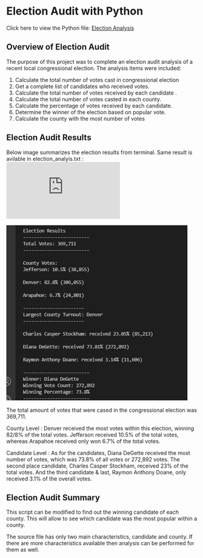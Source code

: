 # Election Audit with Python
Click here to view the Python file: [Election Analysis](https://github.com/dhaval-28/Election_Analysis/blob/main/PyPoll_Challenge.py)


## Overview of Election Audit
The purpose of this project was to complete an election audit analysis of a recent local congressional election. The analysis items were included:
1. Calculate the total number of votes cast in congressional election
2. Get a complete list of candidates who received votes. 
3. Calculate the total number of votes received by each candidate .
4. Calculate the total number of votes casted in each county.
5. Calculate the percentage of votes received by each candidate.
6. Determine the winner of the election based on popular vote. 
7. Calculate the county with the most number of votes


## Election Audit Results
Below image summarizes the election results from terminal. Same result is avilable in election_analyis.txt : ![Click here to view  election_analyis.txt ](https://github.com/dhaval-28/Election_Analysis/blob/main/Analysis/election_analysis.txt)

![Election Results](https://github.com/dhaval-28/Election_Analysis/blob/main/Analysis/Election_Results_Terminal.png)

The total amount of votes that were cased in the congressional election was 369,711. 

County Level :  Denver received the most votes within this election, winning 82/8% of the total votes. Jefferson received 10.5% of the total votes, whereas Arapahoe received only won 6.7% of the total votes.

Candidate Level : As for the candidates, Diana DeGette received the most number of votes, which was 73.8% of all votes or  272,892 votes. The second place candidate, Charles Casper Stockham, received 23% of the total votes. And the third candidate & last, Raymon Anthony Doane, only received 3.1% of the overall votes. 

## Election Audit Summary

This script can be modified to find out the winning candidate of each county. This will allow to see which candidate was the most popular within a county.

The source file has only two main characteristics, candidate and county. If there are more characteristics available then analysis can be performed for them as well. 
